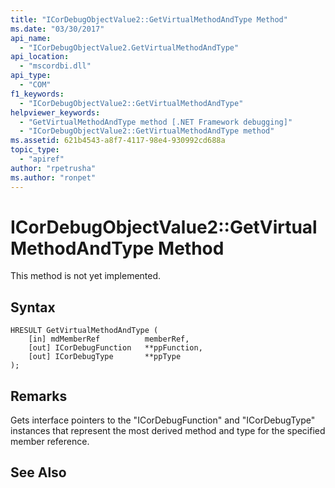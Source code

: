 ```yaml
---
title: "ICorDebugObjectValue2::GetVirtualMethodAndType Method"
ms.date: "03/30/2017"
api_name: 
  - "ICorDebugObjectValue2.GetVirtualMethodAndType"
api_location: 
  - "mscordbi.dll"
api_type: 
  - "COM"
f1_keywords: 
  - "ICorDebugObjectValue2::GetVirtualMethodAndType"
helpviewer_keywords: 
  - "GetVirtualMethodAndType method [.NET Framework debugging]"
  - "ICorDebugObjectValue2::GetVirtualMethodAndType method"
ms.assetid: 621b4543-a8f7-4117-98e4-930992cd688a
topic_type: 
  - "apiref"
author: "rpetrusha"
ms.author: "ronpet"
---
```

# ICorDebugObjectValue2::GetVirtualMethodAndType Method
This method is not yet implemented.  
  
## Syntax  
  
```  
HRESULT GetVirtualMethodAndType (  
    [in] mdMemberRef          memberRef,  
    [out] ICorDebugFunction   **ppFunction,  
    [out] ICorDebugType       **ppType  
);  
```  
  
## Remarks  
 Gets interface pointers to the "ICorDebugFunction" and "ICorDebugType" instances that represent the most derived method and type for the specified member reference.  
  
## See Also  
    
 

